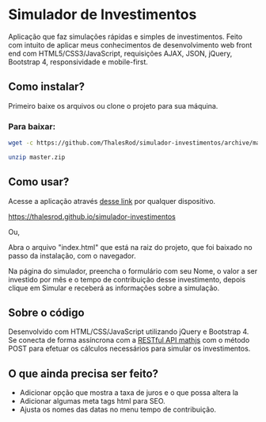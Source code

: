 # Simulador de Investimentos

Aplicação que faz simulações rápidas e simples de investimentos.
Feito com intuito de aplicar meus conhecimentos de desenvolvimento web front end com HTML5/CSS3/JavaScript, requisições AJAX, JSON, jQuery, Bootstrap 4, responsividade e mobile-first.

## Como instalar?

Primeiro baixe os arquivos ou clone o projeto para sua máquina.

### Para baixar:
```bash
wget -c https://github.com/ThalesRod/simulador-investimentos/archive/master.zip

unzip master.zip

```

## Como usar?

Acesse a aplicação através [desse link](https://thalesrod.github.io/simulador-investimentos) por qualquer dispositivo.

https://thalesrod.github.io/simulador-investimentos

Ou,

Abra o arquivo "index.html" que está na raiz do projeto, que foi baixado no passo da instalação, com o navegador.

Na página do simulador, preencha o formulário com seu Nome, o valor a ser investido por mês e o tempo de contribuição desse investimento, depois clique em Simular e receberá as informações sobre a simulação.

## Sobre o código

Desenvolvido com HTML/CSS/JavaScript utilizando jQuery e Bootstrap 4. Se conecta de forma assíncrona com a [RESTful API mathjs](http://api.mathjs.com/) com o método POST para efetuar os cálculos necessários para simular os investimentos.

## O que ainda precisa ser feito?

* Adicionar opção que mostra a taxa de juros e o que possa altera la
* Adicionar algumas meta tags html para SEO.
* Ajusta os nomes das datas no menu tempo de contribuição.

